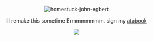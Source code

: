 <div align="center">
  
![homestuck-john-egbert](https://github.com/user-attachments/assets/583b626d-5ece-43c5-8eb4-51c050593e40)


ill remake this sometime Ermmmmmmm. sign my [atabook](https://007n7.atabook.org)

![](https://komarev.com/ghpvc/?username=007n7&color=red&label=views)

</div>
